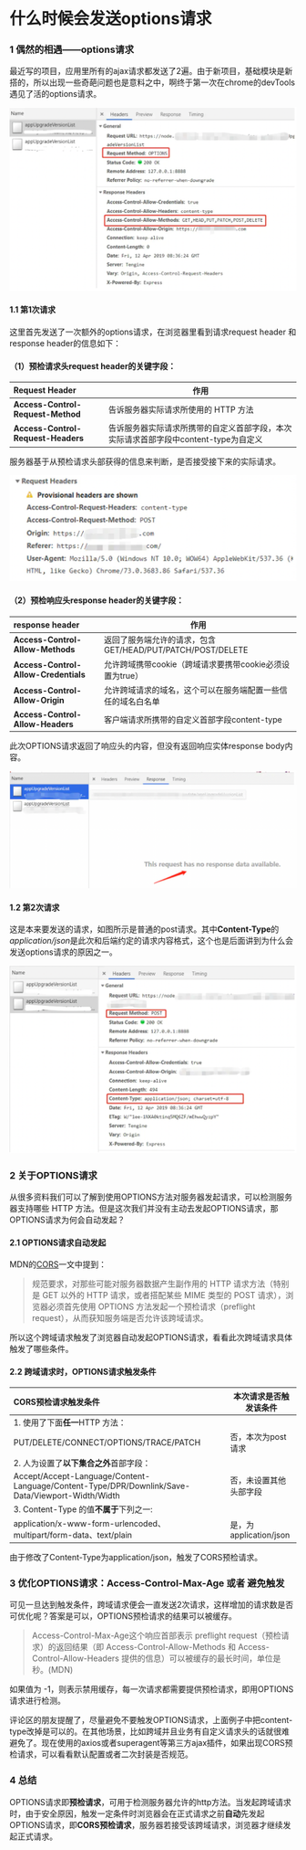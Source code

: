 # 什么时候会发送options请求

### 1 偶然的相遇——options请求

最近写的项目，应用里所有的ajax请求都发送了2遍。由于新项目，基础模块是新搭的，所以出现一些奇葩问题也是意料之中，啊终于第一次在chrome的devTools遇见了活的options请求。

![image-20210319122041913](images/image-20210319122041913.png)


#### 1.1 第1次请求

这里首先发送了一次额外的options请求，在浏览器里看到请求request header 和 response header的信息如下：

#### （1）预检请求头request header的关键字段：

| Request Header                     | 作用                                                         |
| :--------------------------------- | ------------------------------------------------------------ |
| **Access-Control-Request-Method**  | 告诉服务器实际请求所使用的 HTTP 方法                         |
| **Access-Control-Request-Headers** | 告诉服务器实际请求所携带的自定义首部字段，本次实际请求首部字段中content-type为自定义 |

服务器基于从预检请求头部获得的信息来判断，是否接受接下来的实际请求。

![image-20210319122143738](images/image-20210319122143738.png)


#### （2）预检响应头response header的关键字段：

| response header                      | 作用                                                         |
| :----------------------------------- | ------------------------------------------------------------ |
| **Access-Control-Allow-Methods**     | 返回了服务端允许的请求，包含GET/HEAD/PUT/PATCH/POST/DELETE   |
| **Access-Control-Allow-Credentials** | 允许跨域携带cookie（跨域请求要携带cookie必须设置为true）     |
| **Access-Control-Allow-Origin**      | 允许跨域请求的域名，这个可以在服务端配置一些信任的域名白名单 |
| **Access-Control-Allow-Headers**     | 客户端请求所携带的自定义首部字段content-type                 |

此次OPTIONS请求返回了响应头的内容，但没有返回响应实体response body内容。

![image-20210319122212206](images/image-20210319122212206.png)

#### 1.2 第2次请求

这是本来要发送的请求，如图所示是普通的post请求。其中**Content-Type**的*application/json*是此次和后端约定的请求内容格式，这个也是后面讲到为什么会发送options请求的原因之一。

![image-20210319122301023](images/image-20210319122301023.png)


### 2 关于OPTIONS请求

从很多资料我们可以了解到使用OPTIONS方法对服务器发起请求，可以检测服务器支持哪些 HTTP 方法。但是这次我们并没有主动去发起OPTIONS请求，那OPTIONS请求为何会自动发起？

#### 2.1 OPTIONS请求自动发起

MDN的[CORS](https://developer.mozilla.org/zh-CN/docs/Web/HTTP/Access_control_CORS)一文中提到：

> 规范要求，对那些可能对服务器数据产生副作用的 HTTP 请求方法（特别是 GET 以外的 HTTP 请求，或者搭配某些 MIME 类型的 POST 请求），浏览器必须首先使用 OPTIONS 方法发起一个预检请求（preflight request），从而获知服务端是否允许该跨域请求。

所以这个跨域请求触发了浏览器自动发起OPTIONS请求，看看此次跨域请求具体触发了哪些条件。

#### 2.2 跨域请求时，OPTIONS请求触发条件

| CORS预检请求触发条件                                         | 本次请求是否触发该条件 |
| :----------------------------------------------------------- | ---------------------- |
| 1. 使用了下面**任一**HTTP 方法：                             |                        |
| PUT/DELETE/CONNECT/OPTIONS/TRACE/PATCH                       | 否，本次为post请求     |
| 2. 人为设置了**以下集合之外**首部字段：                      |                        |
| Accept/Accept-Language/Content-Language/Content-Type/DPR/Downlink/Save-Data/Viewport-Width/Width | 否，未设置其他头部字段 |
| 3. Content-Type 的值**不属于**下列之一:                      |                        |
| application/x-www-form-urlencoded、multipart/form-data、text/plain | 是，为application/json |

由于修改了Content-Type为application/json，触发了CORS预检请求。

### 3 优化OPTIONS请求：Access-Control-Max-Age 或者 避免触发

可见一旦达到触发条件，跨域请求便会一直发送2次请求，这样增加的请求数是否可优化呢？答案是可以，OPTIONS预检请求的结果可以被缓存。

> Access-Control-Max-Age这个响应首部表示 preflight request（预检请求）的返回结果（即 Access-Control-Allow-Methods 和 Access-Control-Allow-Headers 提供的信息）可以被缓存的最长时间，单位是秒。(MDN)

如果值为 -1，则表示禁用缓存，每一次请求都需要提供预检请求，即用OPTIONS请求进行检测。

评论区的朋友提醒了，尽量避免不要触发OPTIONS请求，上面例子中把content-type改掉是可以的。在其他场景，比如跨域并且业务有自定义请求头的话就很难避免了。现在使用的axios或者superagent等第三方ajax插件，如果出现CORS预检请求，可以看看默认配置或者二次封装是否规范。

### 4 总结

OPTIONS请求即**预检请求**，可用于检测服务器允许的http方法。当发起跨域请求时，由于安全原因，触发一定条件时浏览器会在正式请求之前**自动**先发起OPTIONS请求，即**CORS预检请求**，服务器若接受该跨域请求，浏览器才继续发起正式请求。
